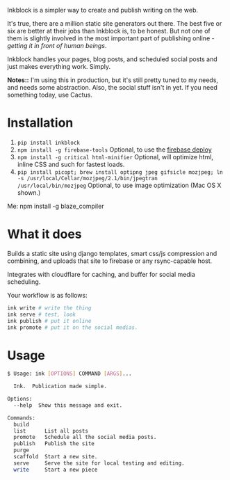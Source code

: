 Inkblock is a simpler way to create and publish writing on the web.


It's true, there are a million static site generators out there.  The best five or six are better at their jobs than Inkblock is, to be honest.  But not one of them is slightly involved in the most important part of publishing online - *getting it in front of human beings*.

Inkblock handles your pages, blog posts, and scheduled social posts and just makes everything work. Simply.

**Notes::** I'm using this in production, but it's still pretty tuned to my needs, and needs some abstraction.  Also, the social stuff isn't in yet.  If you need something today, use Cactus.


# Installation

1. `pip install inkblock`
2. `npm install -g firebase-tools`  Optional, to use the [firebase deploy]()
3. `npm install -g critical html-minifier` Optional, will optimize html, inline CSS and such for fastest loads.
3. `pip install picopt; brew install optipng jpeg gifsicle mozjpeg; ln -s /usr/local/Cellar/mozjpeg/2.1/bin/jpegtran /usr/local/bin/mozjpeg` Optional, to use image optimization (Mac OS X shown.)


Me: npm install -g blaze_compiler


# What it does

Builds a static site using django templates, smart css/js compression and combining, and uploads that site to firebase or any rsync-capable host.

Integrates with cloudflare for caching, and buffer for social media scheduling.

Your workflow is as follows:

```bash
ink write # write the thing
ink serve # test, look
ink publish # put it online
ink promote # put it on the social medias.
```


# Usage


```bash
$ Usage: ink [OPTIONS] COMMAND [ARGS]...

  Ink.  Publication made simple.

Options:
  --help  Show this message and exit.

Commands:
  build
  list      List all posts
  promote   Schedule all the social media posts.
  publish   Publish the site
  purge
  scaffold  Start a new site.
  serve     Serve the site for local testing and editing.
  write     Start a new piece

```

